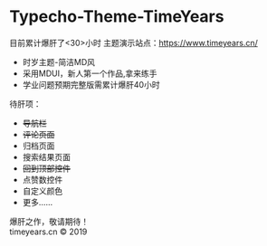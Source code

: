 # Typecho-Theme-TimeYears  
目前累计爆肝了<30>小时
主题演示站点：https://www.timeyears.cn/

- 时岁主题-简洁MD风  
- 采用MDUI，新人第一个作品,拿来练手
- 学业问题预期完整版需累计爆肝40小时

待肝项：  
- ~~导航栏~~
- ~~评论页面~~
- 归档页面
- 搜索结果页面
- ~~回到顶部控件~~
- 点赞数控件
- 自定义颜色
- 更多……

爆肝之作，敬请期待！  
timeyears.cn &copy; 2019

